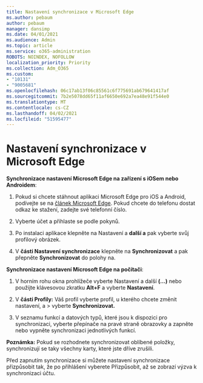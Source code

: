 ```yaml
---
title: Nastavení synchronizace v Microsoft Edge
ms.author: pebaum
author: pebaum
manager: dansimp
ms.date: 04/01/2021
ms.audience: Admin
ms.topic: article
ms.service: o365-administration
ROBOTS: NOINDEX, NOFOLLOW
localization_priority: Priority
ms.collection: Adm_O365
ms.custom:
- "10131"
- "9005681"
ms.openlocfilehash: 06c17ab13f06c85561c6f775691ab679641417af
ms.sourcegitcommit: 7b2e5078dd65f11af6650e692a7ea48e91f544e0
ms.translationtype: MT
ms.contentlocale: cs-CZ
ms.lasthandoff: 04/02/2021
ms.locfileid: "51595477"
---
```

# <a name="sync-settings-in-microsoft-edge"></a>Nastavení synchronizace v Microsoft Edge

**Synchronizace nastavení Microsoft Edge na zařízení s iOSem nebo Androidem**:

1. Pokud si chcete stáhnout aplikaci Microsoft Edge pro iOS a Android, podívejte se na [článek Microsoft Edge](https://www.microsoft.com/edge?ocid=SMC-IA-4534424). Pokud chcete do telefonu dostat odkaz ke stažení, zadejte své telefonní číslo.

1. Vyberte účet a přihlaste se podle pokynů.

1. Po instalaci aplikace klepněte na Nastavení a **další a** pak vyberte svůj profilový obrázek.

1. V **části Nastavení synchronizace** klepněte na **Synchronizovat** a pak přepněte **Synchronizovat** do polohy na. 

**Synchronizace nastavení Microsoft Edge na počítači**:

1. V horním rohu okna prohlížeče vyberte Nastavení a další **(...)** nebo použijte klávesovou zkratku **Alt+F** a vyberte **Nastavení**.

1. V **části Profily:** Váš profil vyberte profil, u kterého chcete změnit nastavení, a  >  vyberte **Synchronizovat.**

1. V seznamu funkcí a datových typů, které jsou k dispozici pro synchronizaci, vyberte přepínače na pravé straně obrazovky a zapněte nebo vypněte synchronizaci jednotlivých funkcí.

**Poznámka:** Pokud se rozhodnete synchronizovat oblíbené položky, synchronizují se taky všechny karty, které jste dříve zrušili.

Před zapnutím synchronizace si můžete  nastavení synchronizace přizpůsobit tak, že po přihlášení vyberete Přizpůsobit, až se zobrazí výzva k synchronizaci účtu.
